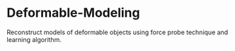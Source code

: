 # Deformable-Modeling
Reconstruct models of deformable objects using force probe technique and learning algorithm.
